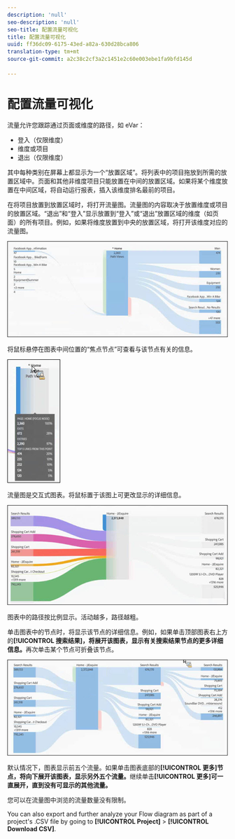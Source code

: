 ```yaml
---
description: 'null'
seo-description: 'null'
seo-title: 配置流量可视化
title: 配置流量可视化
uuid: ff36dc09-6175-43ed-a82a-630d28bca806
translation-type: tm+mt
source-git-commit: a2c38c2cf3a2c1451e2c60e003ebe1fa9bfd145d

---
```



# 配置流量可视化

流量允许您跟踪通过页面或维度的路径，如 eVar：

* 登入（仅限维度）
* 维度或项目
* 退出（仅限维度）

其中每种类别在屏幕上都显示为一个“放置区域”。将列表中的项目拖放到所需的放置区域中。页面和其他非维度项目只能放置在中间的放置区域。如果将某个维度放置在中间区域，将自动运行报表，插入该维度排名最前的项目。

在将项目放置到放置区域时，将打开流量图。流量图的内容取决于放置维度或项目的放置区域。“退出”和“登入”显示放置到“登入”或“退出”放置区域的维度（如页面）的所有项目。例如，如果将维度放置到中央的放置区域，将打开该维度对应的流量图。

![](assets/flow.jpg)

将鼠标悬停在图表中间位置的“焦点节点”可查看与该节点有关的信息。

![](assets/flow4.jpg)

流量图是交互式图表。将鼠标置于该图上可更改显示的详细信息。

![](assets/flow2.jpg)

图表中的路径按比例显示。活动越多，路径越粗。

单击图表中的节点时，将显示该节点的详细信息。例如，如果单击顶部图表右上方的&#x200B;**[!UICONTROL 搜索结果]，将展开该图表，显示有关搜索结果节点的更多详细信息。**&#x200B;再次单击某个节点可折叠该节点。

![](assets/flow3.jpg)

默认情况下，图表显示前五个流量。如果单击图表底部的&#x200B;**[!UICONTROL 更多]节点，将向下展开该图表，显示另外五个流量。**&#x200B;继续单击&#x200B;**[!UICONTROL 更多]可一直展开，直到没有可显示的其他流量。**

您可以在流量图中浏览的流量数量没有限制。

You can also export and further analyze your Flow diagram as part of a project's .CSV file by going to **[!UICONTROL Project]** &gt; **[!UICONTROL Download CSV]**.
